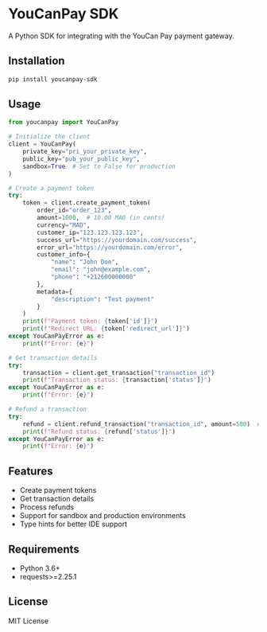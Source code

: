 # YouCanPay SDK

A Python SDK for integrating with the YouCan Pay payment gateway.

## Installation

```bash
pip install youcanpay-sdk
```

## Usage

```python
from youcanpay import YouCanPay

# Initialize the client
client = YouCanPay(
    private_key="pri_your_private_key",
    public_key="pub_your_public_key",
    sandbox=True  # Set to False for production
)

# Create a payment token
try:
    token = client.create_payment_token(
        order_id="order_123",
        amount=1000,  # 10.00 MAD (in cents)
        currency="MAD",
        customer_ip="123.123.123.123",
        success_url="https://yourdomain.com/success",
        error_url="https://yourdomain.com/error",
        customer_info={
            "name": "John Doe",
            "email": "john@example.com",
            "phone": "+212600000000"
        },
        metadata={
            "description": "Test payment"
        }
    )
    print(f"Payment token: {token['id']}")
    print(f"Redirect URL: {token['redirect_url']}")
except YouCanPayError as e:
    print(f"Error: {e}")

# Get transaction details
try:
    transaction = client.get_transaction("transaction_id")
    print(f"Transaction status: {transaction['status']}")
except YouCanPayError as e:
    print(f"Error: {e}")

# Refund a transaction
try:
    refund = client.refund_transaction("transaction_id", amount=500)  # Partial refund of 5.00 MAD
    print(f"Refund status: {refund['status']}")
except YouCanPayError as e:
    print(f"Error: {e}")
```

## Features

- Create payment tokens
- Get transaction details
- Process refunds
- Support for sandbox and production environments
- Type hints for better IDE support

## Requirements

- Python 3.6+
- requests>=2.25.1

## License

MIT License 